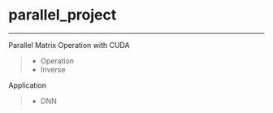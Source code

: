# parallel_project
--------------------------
Parallel Matrix Operation with CUDA
> * Operation
> * Inverse

Application
> * DNN
